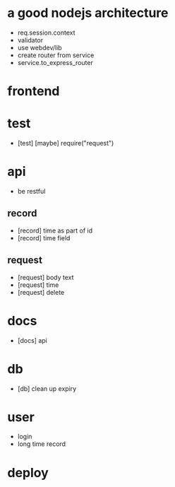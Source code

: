 # a good nodejs architecture
- req.session.context
- validator
- use webdev/lib
- create router from service
- service.to_express_router
# frontend
# test
- [test] [maybe] require("request")
# api
- be restful
## record
- [record] time as part of id
- [record] time field
## request
- [request] body text
- [request] time
- [request] delete
# docs
- [docs] api
# db
- [db] clean up expiry
# user
- login
- long time record
# deploy
